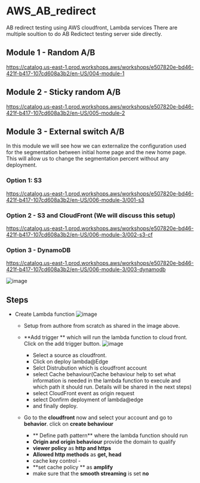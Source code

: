 # AWS_AB_redirect
AB redirect testing using AWS cloudfront, Lambda services 
There are multiple soultion to do AB Redictect testing server side directly. 

## Module 1 - Random A/B
https://catalog.us-east-1.prod.workshops.aws/workshops/e507820e-bd46-421f-b417-107cd608a3b2/en-US/004-module-1
## Module 2 - Sticky random A/B
https://catalog.us-east-1.prod.workshops.aws/workshops/e507820e-bd46-421f-b417-107cd608a3b2/en-US/005-module-2
##  Module 3 - External switch A/B
In this module we will see how we can externalize the configuration used for the segmentation between initial home page and the new home page. This will allow us to change the segmentation percent without any deployment.
### Option 1: S3
https://catalog.us-east-1.prod.workshops.aws/workshops/e507820e-bd46-421f-b417-107cd608a3b2/en-US/006-module-3/001-s3
### Option 2 - S3 and CloudFront (We will discuss this setup)
https://catalog.us-east-1.prod.workshops.aws/workshops/e507820e-bd46-421f-b417-107cd608a3b2/en-US/006-module-3/002-s3-cf
### Option 3 - DynamoDB
https://catalog.us-east-1.prod.workshops.aws/workshops/e507820e-bd46-421f-b417-107cd608a3b2/en-US/006-module-3/003-dynamodb

![image](https://github.com/sunny4989/AWS_AB_redirect/assets/1546164/dfb31350-c220-4ea1-81b5-19f8e41eec7e)



## Steps

- Create Lambda function
   ![image](https://github.com/sunny4989/AWS_AB_redirect/assets/1546164/c1c850c2-0dd4-49f8-a8ad-3a650678f6c6)
     - Setup from authore from scratch as shared in the image above.
  - **Add trigger ** which will run the lambda function to cloud front. Click on the add trigger button.
      ![image](https://github.com/sunny4989/AWS_AB_redirect/assets/1546164/2a6d5534-d0d0-4558-886d-3929a3951204)
    - Select a source as cloudfront.
    - Click on deploy lambda@Edge
    - Selct Distrubution which is cloudfront account
    - select Cache behaviour(Cache behaviour help to set what information is needed in the lambda function to execule and which path it should run. Details will be shared in the next steps)
    - select CloudFront event as origin request
    - select Donfirm deployment of lambda@edge
     - and finally deploy.

   - Go to the **cloudfront** now and select your account and go to **behavior**. click on **create behaviour**
     - ** Define path pattern** where the lambda function should run
     - **Origin and origin behaviour** provide the domain to qualify
     - **viewer policy** as **http and https**
     - **Allowed http methods** as  **get, head**
     - cache key control -
     - **set cache policy ** as **amplify**
     -  make sure that the **smooth streaming** is set **no**
      
   
